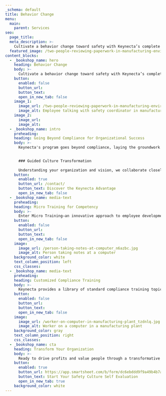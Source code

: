 ```yaml
---
_schema: default
title: Behavior Change
menu:
  main:
    parent: Services
seo:
  page_title:
  meta_description: >-
    Cultivate a behavior change toward safety with Keynecta’s complete online system. Safety training, safety program software, supervisor leadership and more.
  featured_image: /two-people-reviewing-paperwork-in-manufacturing-environment_mj7rla.jpg
content_blocks:
  - _bookshop_name: hero
    heading: Behavior Change
    body: >-
      Cultivate a behavior change toward safety with Keynecta’s complete online system. Safety training, safety program software, supervisor leadership and more.
    button:
      enabled: false
      button_url: 
      button_text: 
      open_in_new_tab: false
    image_1:
      image_url: /two-people-reviewing-paperwork-in-manufacturing-environment_mj7rla.jpg
      image_alt: Employee talking with safety coordinator in manufacturing plant
    image_2:
      image_url:
      image_alt:
  - _bookshop_name: intro
    preheading: 
    heading: Going Beyond Compliance for Organizational Success
    body: >-
      Keynecta's program goes beyond compliance, laying the groundwork for a team-based culture change that is foundational to the success of your organization. Central to this cultural shift is a commitment to the well-being of every team member, creating a workplace where safety is not just a requirement but a shared value.

      
      ### Guided Culture Transformation
      
      Understanding your organization and vision, we collaborate closely with your teams, guiding them at a steady pace toward an effective Safety Culture. Keynecta’s complete online system serves as a transformative tool, educating everyone in the company about the tangible benefits of working in an organization that prioritizes a culture of safety.
    button:
      enabled: true
      button_url: /contact/
      button_text: Discover the Keynecta Advantage
      open_in_new_tab: false
  - _bookshop_name: media-text
    preheading: 
    heading: Micro Training for Competency
    body: >-
      Enter Micro Training—an innovative approach to employee development. Within Keynecta's digital solutions, we break down training into small, digestible lessons lasting 5-7 minutes, each focusing on a single objective. This microlearning strategy maximizes understanding and encourages meaningful application, ultimately driving behavioral change.
    button:
      enabled: false
      button_url: 
      button_text: 
      open_in_new_tab: false
    image:
      image_url: /person-taking-notes-at-computer_n6azbc.jpg
      image_alt: Person taking notes at a computer
    background_color: white
    text_column_position: left
    css_classes:
  - _bookshop_name: media-text
    preheading: 
    heading: Customized Compliance Training
    body: >-
      Keynecta provides a library of standard compliance training topics, fully customizable to meet your specific industry needs. Beyond meeting regulatory requirements, these tailored lessons integrate into the program, reinforcing safety practices that align with your goals.
    button:
      enabled: false
      button_url: 
      button_text: 
      open_in_new_tab: false
    image:
      image_url: /worker-on-computer-in-manufacturing-plant_tzdnlq.jpg
      image_alt: Worker on a computer in a manufacturing plant
    background_color: gray
    text_column_position: right
    css_classes:
  - _bookshop_name: cta
    heading: Transform Your Organization
    body: >-
      Ready to drive profits and value people through a transformative Safety Culture? Join Keynecta and redefine your organization's safety journey today.
    button:
      enabled: true
      button_url: https://app.smartsheet.com/b/form/dc6ebddd9f9a49b4b7a87e7d705fa150
      button_text: Start Your Safety Culture Self Evaluation
      open_in_new_tab: true
    background_color: white
---
```

